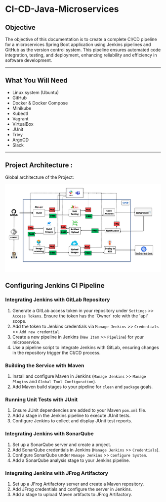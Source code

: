 # CI-CD-Java-Microservices

## Objective

The objective of this documentation is to create a complete CI/CD pipeline for a microservices Spring Boot application using Jenkins pipelines and GitHub as the version control system. This pipeline ensures automated code integration, testing, and deployment, enhancing reliability and efficiency in software development.

---

## What You Will Need

- Linux system (Ubuntu)
- GitHub
- Docker & Docker Compose
- Minikube
- Kubectl
- Vagrant
- VirtualBox
- JUnit
- Trivy
- ArgoCD
- Slack

---

## Project Architecture :
Global architecture of the Project:

 ![Global Architecture](./Images/Global%20Architecture.png)
 ## Configuring Jenkins CI Pipeline

### Integrating Jenkins with GitLab Repository

1. Generate a GitLab access token in your repository under `Settings` >> `Access Tokens`. Ensure the token has the 'Owner' role with the 'api' scope.
2. Add the token to Jenkins credentials via `Manage Jenkins` >> `Credentials` >> `Add new credential`.
3. Create a new pipeline in Jenkins (`New Item` >> `Pipeline`) for your microservice.
4. Use a pipeline script to integrate Jenkins with GitLab, ensuring changes in the repository trigger the CI/CD process.

### Building the Service with Maven

1. Install and configure Maven in Jenkins (`Manage Jenkins` >> `Manage Plugins` and `Global Tool Configuration`).
2. Add Maven build stages to your pipeline for `clean` and `package` goals.

### Running Unit Tests with JUnit

1. Ensure JUnit dependencies are added to your Maven `pom.xml` file.
2. Add a stage in the Jenkins pipeline to execute JUnit tests.
3. Configure Jenkins to collect and display JUnit test reports.

### Integrating Jenkins with SonarQube

1. Set up a SonarQube server and create a project.
2. Add SonarQube credentials in Jenkins (`Manage Jenkins` >> `Credentials`).
3. Configure SonarQube under `Manage Jenkins` >> `Configure System`.
4. Add a SonarQube analysis stage to your Jenkins pipeline.

### Integrating Jenkins with JFrog Artifactory

1. Set up a JFrog Artifactory server and create a Maven repository.
2. Add JFrog credentials and configure the server in Jenkins.
3. Add a stage to upload Maven artifacts to JFrog Artifactory.



